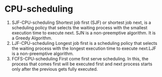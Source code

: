 # CPU-scheduling
1. SJF-CPU-scheduling
Shortest job first (SJF) or shortest job next, is a scheduling policy that selects the waiting process with the smallest execution time to execute next. SJN is a non-preemptive algorithm. It is a Greedy Algorithm.
2. LJF-CPU-scheduling
Longest job first is a scheduling policy that selects the waiting process with the longest execution time to execute next.LJF is a non-preemptive algorithm.
3. FCFS-CPU-scheduling
First come first serve scheduling. In this, the process that comes first will be executed first and next process starts only after the previous gets fully executed.
